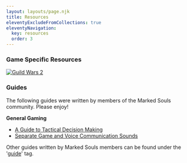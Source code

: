 ```yaml
---
layout: layouts/page.njk
title: Resources
eleventyExcludeFromCollections: true
eleventyNavigation:
  key: resources
  order: 3
---
```


### Game Specific Resources

<a href="{{ '/resources/gw2' | url }}" title="Guild Wars 2 Resources" class="btn btn-outline-danger">
    <img src="{{ '/img/games/gw2/gw2-logo.png' | url }}" alt="Guild Wars 2" />
</a>

<h3 class="mt-3">Guides</h3>

The following guides were written by members of the Marked Souls community. Please enjoy!

**General Gaming**

- <a href="{{ '/posts/2011/2011-11-29-guide-to-tactical-decision-making/' | url }}">A Guide to Tactical Decision Making</a>
- <a href="{{ '/posts/2012/2012-07-19-separate-game-and-voice-communication-sounds/' | url }}">Separate Game and Voice Communication Sounds</a>

Other guides written by Marked Souls members can be found under the '<a href="{{ '/tags/guide' | url }}">guide</a>' tag.